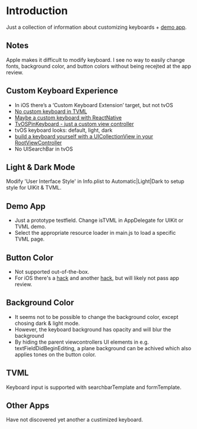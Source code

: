 #  Introduction

Just a collection of information about customizing keyboards + [demo app](https://github.com/mborgmann-sky/KBtest).

## Notes

Apple makes it difficult to modify keyboard. I see no way to easily change fonts, background color, and button colors without being recejted at the app review. 

## Custom Keyboard Experience

- In iOS there’s a ‘Custom Keyboard Extension’ target, but not tvOS
- [No custom keyboard in TVML](https://forums.developer.apple.com/thread/95416)
- [Maybe a custom keyboard with ReactNative](https://github.com/udfalkso/react-native-example-ios-keyboard)
- [TvOSPinKeyboard - just a custom view controller](https://github.com/zattoo/TvOSPinKeyboard)
- tvOS keyboard looks: default, light, dark
- [build a keyboard yourself with a UICollectionView in your RootViewController](https://stackoverflow.com/a/36829956)
- No UISearchBar in tvOS

## Light & Dark Mode

Modify 'User Interface Style' in Info.plist to Automatic|Light|Dark to setup style for UIKit & TVML.

## Demo App

- Just a prototype testfield. Change isTVML in AppDelegate for UIKit or TVML demo.
- Select the appropriate resource loader in main.js to load a specific TVML page. 

## Button Color

- Not supported out-of-the-box.
- For iOS there's a [hack](https://stackoverflow.com/a/36829956) and another [hack](https://stackoverflow.com/a/36829956), but will likely not pass app review.

## Background Color

- It seems not to be possible to change the background color, except chosing dark & light mode.
- However, the keyboard background has opacity and will blur the background
- By hiding the parent viewcontrollers UI elements in e.g. textFieldDidBeginEditing, a plane background can be achived which also applies tones on the button color. 

## TVML

Keyboard input is supported with searchbarTemplate and formTemplate.

## Other Apps

Have not discovered yet another a custimized keyboard.
